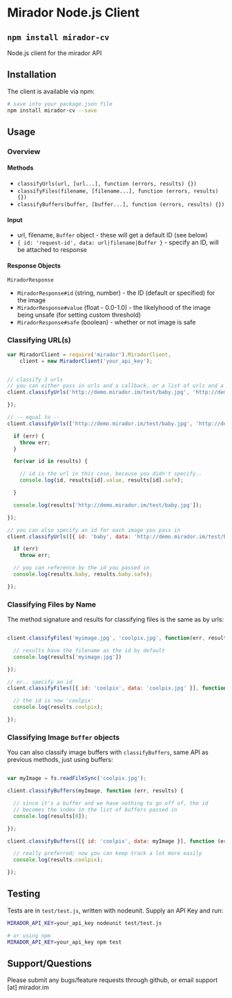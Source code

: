 # Mirador Node.js Client 
## `npm install mirador-cv`

Node.js client for the mirador API

## Installation

The client is available via npm:

```bash
# save into your package.json file
npm install mirador-cv --save
```

## Usage

### Overview


#### Methods

* `classifyUrls(url, [url...], function (errors, results) {})`
* `classifyFiles(filename, [filename...], function (errors, results) {})`
* `classifyBuffers(buffer, [buffer...], function (errors, results) {})`

#### Input

* url, filename, `Buffer` object - these will get a default ID (see below)
* `{ id: 'request-id', data: url|filename|Buffer }` - specify an ID, will be attached to response

#### Response Objects

`MiradorResponse`

* `MiradorResponse#id` (string, number) - the ID (default or specified) for the image
* `MiradorResponse#value` (float - 0.0-1.0) - the likelyhood of the image being unsafe (for setting custom threshold)
* `MiradorResponse#safe` (boolean) - whether or not image is safe


### Classifying URL(s)

```javascript
var MiradorClient = require('mirador').MiradorClient,
    client = new MiradorClient('your_api_key');


// classify 3 urls
// you can either pass in urls and a callback, or a list of urls and a callback
client.classifyUrls('http://demo.mirador.im/test/baby.jpg', 'http://demo.mirador.im/test/sfw.jpg', function (err, results) {

});

// -- equal to --
client.classifyUrls(['http://demo.mirador.im/test/baby.jpg', 'http://demo.mirador.im/test/sfw.jpg'], function (err, results) {

  if (err) {
    throw err;
  }

  for(var id in results) {

    // id is the url in this case, because you didn't specify..
    console.log(id, results[id].value, results[id].safe);

  }

  console.log(results['http://demo.mirador.im/test/baby.jpg']);

});

// you can also specify an id for each image you pass in
client.classifyUrls([{ id: 'baby', data: 'http://demo.mirador.im/test/baby.jpg'}], function (err, results) {

  if (err)
    throw err;

  // you can reference by the id you passed in
  console.log(results.baby, results.baby.safe);

});

```

### Classifying Files by Name

The method signature and results for classifying files is the same as by urls:

```javascript

client.classifyFiles('myimage.jpg', 'coolpix.jpg', function(err, results) {

  // results have the filename as the id by default
  console.log(results['myimage.jpg'])  

});

// or.. specify an id
client.classifyFiles([{ id: 'coolpix', data: 'coolpix.jpg' }], function (err, results) {

  // the id is now 'coolpix'
  console.log(results.coolpix);

});

```

### Classifying Image `Buffer` objects

You can also classify image buffers with `classifyBuffers`, same API as previous methods, just using buffers:

```javascript

var myImage = fs.readFileSync('coolpix.jpg');

client.classifyBuffers(myImage, function (err, results) { 

  // since it's a buffer and we have nothing to go off of, the id
  // becomes the index in the list of buffers passed in
  console.log(results[0]);

});

client.classifyBuffers([{ id: 'coolpix', data: myImage }], function (err, results) {

  // really preferred; now you can keep track a lot more easily
  console.log(results.coolpix);

});

```

## Testing

Tests are in `test/test.js`, written with nodeunit. Supply an API Key and run:

```bash
MIRADOR_API_KEY=your_api_key nodeunit test/test.js

# or using npm
MIRADOR_API_KEY=your_api_key npm test
```

## Support/Questions

Please submit any bugs/feature requests through github, or email support [at] mirador.im
